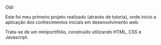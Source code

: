 Olá!

Este foi meu primeiro projeto realizado (através de tutoria), onde inicio a 
aplicação dos conhecimentos iniciais em desenvolvimento web.

Trata-se de um miniportifólio, construído utilizando HTML, CSS e Javascript. 


